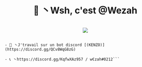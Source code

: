 <h1 align="center">🌙 丶Wsh, c'est @Wezah</h1>

<p align="center"><br>
  <a href="https://github.com/Wezah">
    <img src="https://discord.c99.nl/widget/theme-3/807639128257855517.png"/>
     </a>
</p>

``` - 📚 丶Je suis intéressé par : _**nehess**_

- 🌊 丶J'travail sur un bot discord [(KENZO)](https://discord.gg/QCv8WqG8zG)

- 📞 丶https://discord.gg/KqfwXAz957 / w€zah#0212``` 
